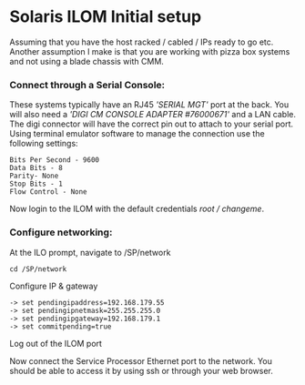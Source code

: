 # Solaris ILOM Initial setup

Assuming that you have the host racked / cabled / IPs ready to go etc.
Another assumption I make is that you are working with pizza box systems and not using a blade chassis with CMM.

### Connect through a Serial Console:

These systems typically have an RJ45 *'SERIAL MGT'* port at the back.
You will also need a *'DIGI CM CONSOLE ADAPTER #76000671'* and a LAN cable.
The digi connector will have the correct pin out to attach to your serial port.
Using terminal emulator software to manage the connection use the following settings:

~~~~
Bits Per Second - 9600
Data Bits - 8
Parity- None
Stop Bits - 1
Flow Control - None
~~~~

Now login to the ILOM with the default credentials *root / changeme*.


### Configure networking:

At the ILO prompt, navigate to /SP/network

~~~~
cd /SP/network
~~~~

Configure IP & gateway

~~~~
-> set pendingipaddress=192.168.179.55
-> set pendingipnetmask=255.255.255.0
-> set pendingipgateway=192.168.179.1
-> set commitpending=true
~~~~

Log out of the ILOM port

Now connect the Service Processor Ethernet port to the network.
You should be able to access it by using ssh or through your web browser.
